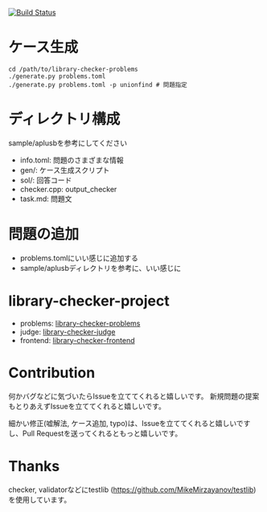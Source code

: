 [![Build Status](https://drone.yosupo.jp/api/badges/yosupo06/library-checker-problems/status.svg)](https://drone.yosupo.jp/yosupo06/library-checker-problems)

# ケース生成

```
cd /path/to/library-checker-problems
./generate.py problems.toml
./generate.py problems.toml -p unionfind # 問題指定
```

# ディレクトリ構成

sample/aplusbを参考にしてください

- info.toml: 問題のさまざまな情報
- gen/: ケース生成スクリプト
- sol/: 回答コード
- checker.cpp: output_checker
- task.md: 問題文

# 問題の追加

- problems.tomlにいい感じに追加する
- sample/aplusbディレクトリを参考に、いい感じに


# library-checker-project

- problems: [library-checker-problems](https://github.com/yosupo06/library-checker-problems)
- judge: [library-checker-judge](https://github.com/yosupo06/library-checker-judge)
- frontend: [library-checker-frontend](https://github.com/yosupo06/library-checker-frontend)

# Contribution

何かバグなどに気づいたらIssueを立ててくれると嬉しいです。
新規問題の提案もとりあえずIssueを立ててくれると嬉しいです。

細かい修正(嘘解法, ケース追加, typo)は、Issueを立ててくれると嬉しいですし、Pull Requestを送ってくれるともっと嬉しいです。

# Thanks

checker, validatorなどにtestlib (https://github.com/MikeMirzayanov/testlib) を使用しています。
